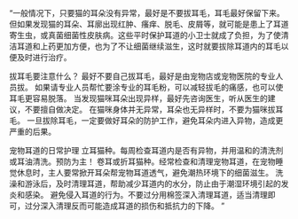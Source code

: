 
“一般情况下，只要猫的耳朵没有异常，最好是不要拔耳毛，耳毛最好保留下来。
但如果发现猫的耳朵、耳廓出现红肿、瘙痒、脱毛、皮屑等，就可能是患上了耳道寄生虫，或真菌细菌性皮肤病。这些平时保护耳道的小卫士就成了负担，为了使清洁耳道和上药更加方便，也为了不让细菌继续滋生，这时就要拔除耳道内的耳毛以便及时进行治疗。


拔耳毛要注意什么？
最好不要自己拔耳毛，最好是由宠物店或宠物医院的专业人员拔。
如果请专业人员帮忙要涂专业的耳毛粉，可以减轻拔毛的痛感，也可以使耳毛更容易脱落。
当发现猫咪耳朵出现异样，最好先咨询医生，听从医生的建议，不要擅自做决定。
在猫咪身体并无异常，耳朵也无异样时，不要为猫咪拔耳毛。
一旦拔除耳毛，一定要做好耳朵的防护工作，避免耳朵内进入异物，造成更严重的后果。


宠物耳道的日常护理
立耳猫种。每周检查耳道内是否有异物，并用温和的清洗剂或耳油清洗。预防为主！
卷耳或折耳猫种。经常检查和清理宠物耳道，在宠物睡觉休息时，主人要常掀开耳朵帮宠物耳道透气，避免潮热环境下的细菌滋生。
洗澡和游泳后，及时清理耳道，帮助减少耳道内的水分，防止由于潮湿环境引起的发炎和感染。
避免侵入耳道的行为。不要过分用棉签深入清理耳道，适当清理即可，过分深入清理反而可能造成耳道的损伤和抵抗力的下降。
”
